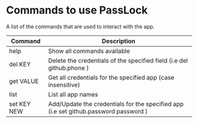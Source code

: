 # Commands to use PassLock
A list of the commands that are used to interact with the app.

**Command**     | **Description**
----------------|------------
help            | Show all commands available
del KEY         | Delete the credentials of the specified field (i.e del github.phone )
get VALUE       | Get all credentials for the specified app (case insensitive)
list            | List all app names
set KEY NEW     | Add/Update the credentials for the specified app (i.e set github.password password )